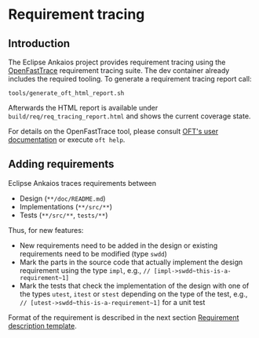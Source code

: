 # Requirement tracing

## Introduction

The Eclipse Ankaios project provides requirement tracing using the [OpenFastTrace](https://github.com/itsallcode/openfasttrace) requirement tracing suite. The dev container already includes the required tooling. To generate a requirement tracing report call:

```shell
tools/generate_oft_html_report.sh
```

Afterwards the HTML report is available under `build/req/req_tracing_report.html` and shows the current coverage state.

For details on the OpenFastTrace tool, please consult [OFT's user documentation](https://github.com/itsallcode/openfasttrace/blob/main/doc/user_guide.md) or execute `oft help`.

## Adding requirements

Eclipse Ankaios traces requirements between

* Design (`**/doc/README.md`)
* Implementations (`**/src/**`)
* Tests (`**/src/**`, `tests/**`)

Thus, for new features:

* New requirements need to be added in the design or existing requirements need to be modified (type `swdd`)
* Mark the parts in the source code that actually implement the design requirement using the type `impl`, e.g., `// [impl->swdd~this-is-a-requirement~1]`
* Mark the tests that check the implementation of the design with one of the types `utest`, `itest` or `stest` depending on the type of the test, e.g., `// [utest->swdd~this-is-a-requirement~1]` for a unit test

Format of the requirement is described in the next section [Requirement description template](requirement-template.md).
